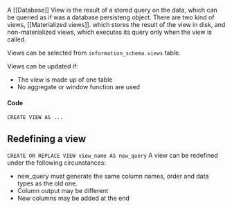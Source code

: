 A [[Database]] View is the result of a stored query on the data, which can be queried as if was a database persisteng object. There are two kind of views, [[Materialized views]]. which stores the result of the view in disk, and non-materialized views, which executes its query only when the view is called.

Views can be selected from `information_schema.views` table.

Views can be updated if:
* The view is made up of one table 
* No aggregate or window function are used
#### Code
`CREATE VIEW AS ...`
## Redefining a view
`CREATE OR REPLACE VIEW view_name AS new_query`
A view can be redefined under the following circunstances:
* new_query must generate the same column names, order and data types as the old one.
* Column output may be different
* New columns may be added at the end



